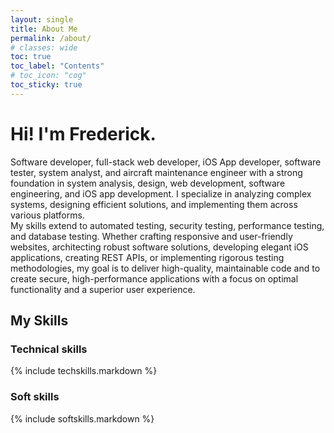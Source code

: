 ```yaml
---
layout: single
title: About Me
permalink: /about/
# classes: wide
toc: true
toc_label: "Contents"
# toc_icon: "cog"
toc_sticky: true
---
```

# Hi! I'm Frederick.
Software developer, full-stack web developer, iOS App developer, software tester, system analyst, and aircraft maintenance engineer with a strong foundation in system analysis, design, web development, software engineering, and iOS app development. I specialize in analyzing complex systems, designing efficient solutions, and implementing them across various platforms.  
My skills extend to automated testing, security testing, performance testing, and database testing. Whether crafting responsive and user-friendly websites, architecting robust software solutions, developing elegant iOS applications, creating REST APIs, or implementing rigorous testing methodologies, my goal is to deliver high-quality, maintainable code and to create secure, high-performance applications with a focus on optimal functionality and a superior user experience.

## My Skills
### Technical skills

{% include techskills.markdown %}
### Soft skills

{% include softskills.markdown %}

